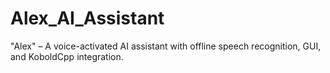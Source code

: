 # Alex_AI_Assistant
"Alex" – A voice-activated AI assistant with offline speech recognition, GUI, and KoboldCpp integration.
